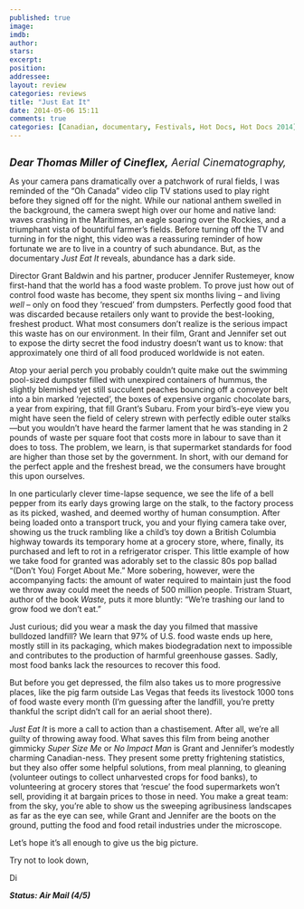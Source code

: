 ```yaml
---
published: true
image: 
imdb: 
author:  
stars: 
excerpt: 
position: 
addressee: 
layout: review
categories: reviews
title: "Just Eat It"
date: 2014-05-06 15:11
comments: true
categories: [Canadian, documentary, Festivals, Hot Docs, Hot Docs 2014]
---
```

<div><p><span class="full-image-block ssNonEditable"><span><a href="/letters/2014/5/6/just-eat-it.html"><img src="http://static.squarespace.com/static/5005f6bcc4aa41161b33e89e/536c23d1e4b09bdc3b6e552e/536c23d1e4b09bdc3b6e59d5/1399596320266/Just%20Eat%20It2.jpg" alt="" /></a></span></span></p>
<p><em style="font-size:130%;"><strong>Dear Thomas Miller of Cineflex,</strong> Aerial Cinematography,</em></p>
<p>As your camera pans dramatically over a patchwork of rural fields, I was reminded of the &ldquo;Oh Canada&rdquo; video clip TV stations used to play right before they signed off for the night. While our national anthem swelled in the background, the camera swept high over our home and native land: waves crashing in the Maritimes, an eagle soaring over the Rockies, and a triumphant vista of bountiful farmer&rsquo;s fields. Before turning off the TV and turning in for the night, this video was a reassuring reminder of how fortunate we are to live in a country of such abundance. But, as the documentary <em>Just Eat It</em> reveals, abundance has a dark side.</p>
<p>Director Grant Baldwin and his partner, producer Jennifer Rustemeyer, know first-hand that the world has a food waste problem. To prove just how out of control food waste has become, they spent six months living &ndash; and living <em>well</em> &ndash; only on food they &lsquo;rescued&rsquo; from dumpsters. Perfectly good food that was discarded because retailers only want to provide the best-looking, freshest product. What most consumers don&rsquo;t realize is the serious impact this waste has on our environment. In their film, Grant and Jennifer set out to expose the dirty secret the food industry doesn&rsquo;t want us to know: that approximately one third of all food produced worldwide is not eaten.</p>
<p>Atop your aerial perch you probably couldn&rsquo;t quite make out the swimming pool-sized dumpster filled with unexpired containers of hummus, the slightly blemished yet still succulent peaches bouncing off a conveyor belt into a bin marked &lsquo;rejected&rsquo;, the boxes of expensive organic chocolate bars, a year from expiring, that fill Grant&rsquo;s Subaru. From your bird&rsquo;s-eye view you might have seen the field of celery strewn with perfectly edible outer stalks&mdash;but you wouldn&rsquo;t have heard the farmer lament that he was standing in 2 pounds of waste per square foot that costs more in labour to save than it does to toss. The problem, we learn, is that supermarket standards for food are higher than those set by the government. In short, with our demand for the perfect apple and the freshest bread, we the consumers have brought this upon ourselves.</p>
<p>In one particularly clever time-lapse sequence, we see the life of a bell pepper from its early days growing large on the stalk, to the factory process as its picked, washed, and deemed worthy of human consumption. After being loaded onto a transport truck, you and your flying camera take over, showing us the truck rambling like a child&rsquo;s toy down a British Columbia highway towards its temporary home at a grocery store, where, finally, its purchased and left to rot in a refrigerator crisper. This little example of how we take food for granted was adorably set to the classic 80s pop ballad &ldquo;(Don&rsquo;t You) Forget About Me.&rdquo; More sobering, however, were the accompanying facts: the amount of water required to maintain just the food we throw away could meet the needs of 500 million people. Tristram Stuart, author of the book <em>Waste,</em> puts it more bluntly: &ldquo;We&rsquo;re trashing our land to grow food we don&rsquo;t eat.&rdquo;</p>
<p>Just curious; did you wear a mask the day you filmed that massive bulldozed landfill? We learn that 97% of U.S. food waste ends up here, mostly still in its packaging, which makes biodegradation next to impossible and contributes to the production of harmful greenhouse gasses. Sadly, most food banks lack the resources to recover this food.</p>
<p>But before you get depressed, the film also takes us to more progressive places, like the pig farm outside Las Vegas that feeds its livestock 1000 tons of food waste every month (I&rsquo;m guessing after the landfill, you&rsquo;re pretty thankful the script didn&rsquo;t call for an aerial shoot there).</p>
<p><em>Just Eat It</em> is more a call to action than a chastisement. After all, we&rsquo;re all guilty of throwing away food. What saves this film from being another gimmicky <em>Super Size Me</em> or <em>No Impact Man </em>is Grant and Jennifer&rsquo;s modestly charming Canadian-ness. They present some pretty frightening statistics, but they also offer some helpful solutions, from meal planning, to gleaning (volunteer outings to collect unharvested crops for food banks), to volunteering at grocery stores that &lsquo;rescue&rsquo; the food supermarkets won&rsquo;t sell, providing it at bargain prices to those in need. You make a great team: from the sky, you&rsquo;re able to show us the sweeping agribusiness landscapes as far as the eye can see, while Grant and Jennifer are the boots on the ground, putting the food and food retail industries under the microscope.</p>
<p>Let&rsquo;s hope it&rsquo;s all enough to give us the big picture.</p>
<p>Try not to look down,</p>
<p>Di</p>
<p><strong><em>Status: Air Mail (4/5)</em></strong></p></div>
